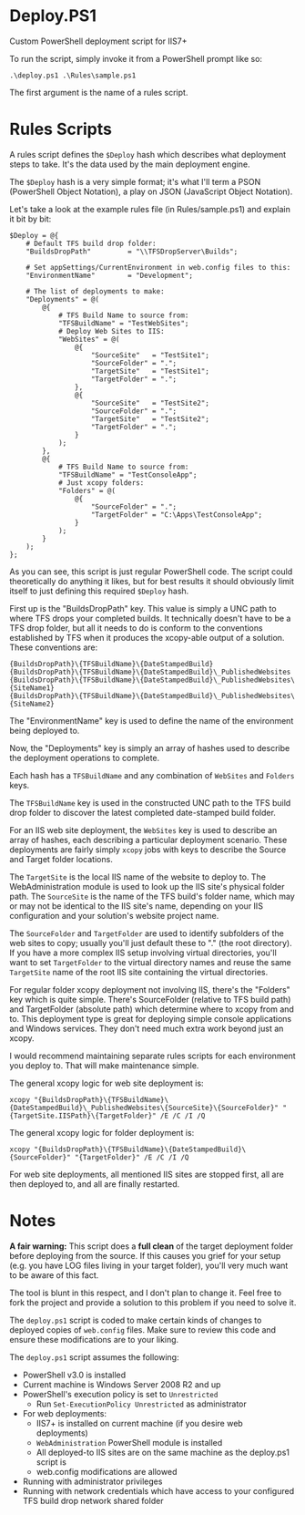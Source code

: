 Deploy.PS1
==========

Custom PowerShell deployment script for IIS7+

To run the script, simply invoke it from a PowerShell prompt like so:

`.\deploy.ps1 .\Rules\sample.ps1`

The first argument is the name of a rules script.

Rules Scripts
=============

A rules script defines the `$Deploy` hash which describes what deployment steps to take. It's the data
used by the main deployment engine.

The `$Deploy` hash is a very simple format; it's what I'll term a PSON (PowerShell Object Notation), a play on JSON (JavaScript Object Notation).

Let's take a look at the example rules file (in Rules/sample.ps1) and explain it bit by bit:

    $Deploy = @{
        # Default TFS build drop folder:
        "BuildsDropPath"         = "\\TFSDropServer\Builds";

        # Set appSettings/CurrentEnvironment in web.config files to this:
        "EnvironmentName"        = "Development";

        # The list of deployments to make:
        "Deployments" = @(
            @{
                # TFS Build Name to source from:
                "TFSBuildName" = "TestWebSites";
                # Deploy Web Sites to IIS:
                "WebSites" = @(
                    @{
                        "SourceSite"   = "TestSite1";
                        "SourceFolder" = ".";
                        "TargetSite"   = "TestSite1";
                        "TargetFolder" = ".";
                    },
                    @{
                        "SourceSite"   = "TestSite2";
                        "SourceFolder" = ".";
                        "TargetSite"   = "TestSite2";
                        "TargetFolder" = ".";
                    }
                );
            },
            @{
                # TFS Build Name to source from:
                "TFSBuildName" = "TestConsoleApp";
                # Just xcopy folders:
                "Folders" = @(
                    @{
                        "SourceFolder" = ".";
                        "TargetFolder" = "C:\Apps\TestConsoleApp";
                    }
                );
            }
        );
    };

As you can see, this script is just regular PowerShell code. The script could theoretically do anything
it likes, but for best results it should obviously limit itself to just defining this required `$Deploy`
hash.

First up is the "BuildsDropPath" key. This value is simply a UNC path to where TFS drops your completed
builds. It technically doesn't have to be a TFS drop folder, but all it needs to do is conform to the
conventions established by TFS when it produces the xcopy-able output of a solution. These conventions are:

    {BuildsDropPath}\{TFSBuildName}\{DateStampedBuild}
    {BuildsDropPath}\{TFSBuildName}\{DateStampedBuild}\_PublishedWebsites
    {BuildsDropPath}\{TFSBuildName}\{DateStampedBuild}\_PublishedWebsites\{SiteName1}
    {BuildsDropPath}\{TFSBuildName}\{DateStampedBuild}\_PublishedWebsites\{SiteName2}

The "EnvironmentName" key is used to define the name of the environment being deployed to.

Now, the "Deployments" key is simply an array of hashes used to describe the deployment operations to complete.

Each hash has a `TFSBuildName` and any combination of `WebSites` and `Folders` keys.

The `TFSBuildName` key is used in the constructed UNC path to the TFS build drop folder to discover the latest
completed date-stamped build folder.

For an IIS web site deployment, the `WebSites` key is used to describe an array of hashes, each describing a
particular deployment scenario. These deployments are fairly simply `xcopy` jobs with keys to describe the Source
and Target folder locations.

The `TargetSite` is the local IIS name of the website to deploy to. The WebAdministration module is used to look up
the IIS site's physical folder path. The `SourceSite` is the name of the TFS build's folder name, which may or may not
be identical to the IIS site's name, depending on your IIS configuration and your solution's website project name.

The `SourceFolder` and `TargetFolder` are used to identify subfolders of the web sites to copy; usually you'll just default
these to "." (the root directory). If you have a more complex IIS setup involving virtual directories, you'll want to
set `TargetFolder` to the virtual directory names and reuse the same `TargetSite` name of the root IIS site containing
the virtual directories.

For regular folder xcopy deployment not involving IIS, there's the "Folders" key which is quite simple. There's
SourceFolder (relative to TFS build path) and TargetFolder (absolute path) which determine where to xcopy from and to.
This deployment type is great for deploying simple console applications and Windows services. They don't need much
extra work beyond just an xcopy.

I would recommend maintaining separate rules scripts for each environment you deploy to. That will make maintenance
simple.

The general xcopy logic for web site deployment is:

    xcopy "{BuildsDropPath}\{TFSBuildName}\{DateStampedBuild}\_PublishedWebsites\{SourceSite}\{SourceFolder}" "{TargetSite.IISPath}\{TargetFolder}" /E /C /I /Q

The general xcopy logic for folder deployment is:

    xcopy "{BuildsDropPath}\{TFSBuildName}\{DateStampedBuild}\{SourceFolder}" "{TargetFolder}" /E /C /I /Q

For web site deployments, all mentioned IIS sites are stopped first, all are then deployed to, and all are finally restarted.

Notes
=====

**A fair warning:**  This script does a **full clean** of the target deployment folder before deploying from the source.
If this causes you grief for your setup (e.g. you have LOG files living in your target folder), you'll very much want to
be aware of this fact.

The tool is blunt in this respect, and I don't plan to change it. Feel free to fork the project and provide a solution
to this problem if you need to solve it.

The `deploy.ps1` script is coded to make certain kinds of changes to deployed copies of `web.config` files. Make sure to
review this code and ensure these modifications are to your liking.

The `deploy.ps1` script assumes the following:

 * PowerShell v3.0 is installed
 * Current machine is Windows Server 2008 R2 and up
 * PowerShell's execution policy is set to `Unrestricted`
   * Run `Set-ExecutionPolicy Unrestricted` as administrator
 * For web deployments:
   * IIS7+ is installed on current machine (if you desire web deployments)
   * `WebAdministration` PowerShell module is installed
   * All deployed-to IIS sites are on the same machine as the deploy.ps1 script is
   * web.config modifications are allowed
 * Running with administrator privileges
 * Running with network credentials which have access to your configured TFS build drop network shared folder
